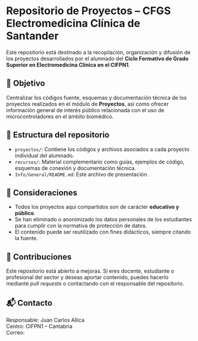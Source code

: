# Repositorio de Proyectos – CFGS Electromedicina Clínica de Santander 

Este repositorio está destinado a la recopilación, organización y difusión de los proyectos desarrollados por el alumnado del **Ciclo Formativo de Grado Superior en Electromedicina Clínica en el CIFPN1**.

## 🎯 Objetivo

Centralizar los códigos fuente, esquemas y documentación técnica de los proyectos realizados en el módulo de **Proyectos**, así como ofrecer información general de interés público relacionada con el uso de microcontroladores en el ámbito biomédico.

## 📁 Estructura del repositorio

- `proyectos/`: Contiene los códigos y archivos asociados a cada proyecto individual del alumnado.
- `recursos/`: Material complementario como guías, ejemplos de código, esquemas de conexión y documentación técnica.
- `Info/General/README.md`: Este archivo de presentación.

## 📌 Consideraciones

- Todos los proyectos aquí compartidos son de carácter **educativo y público**.
- Se han eliminado o anonimizado los datos personales de los estudiantes para cumplir con la normativa de protección de datos.
- El contenido puede ser reutilizado con fines didácticos, siempre citando la fuente.

## 🤝 Contribuciones

Este repositorio está abierto a mejoras. Si eres docente, estudiante o profesional del sector y deseas aportar contenido, puedes hacerlo mediante _pull requests_ o contactando con el responsable del repositorio.

## 📬 Contacto

Responsable: Juan Carlos Allica  
Centro: CIFPN1 – Cantabria  
Correo: 
